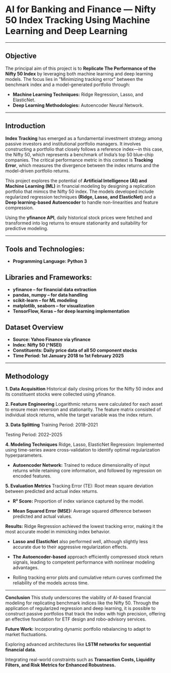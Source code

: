 # **AI for Banking and Finance — Nifty 50 Index Tracking Using Machine Learning and Deep Learning**

---

## **Objective**
The principal aim of this project is to **Replicate The Performance of the Nifty 50 Index** by leveraging both machine learning and deep learning models. The focus lies in "Minimizing tracking error" between the benchmark index and a model-generated portfolio through:
- **Machine Learning Techniques:** Ridge Regression, Lasso, and ElasticNet.
- **Deep Learning Methodologies:** Autoencoder Neural Network.

---

## **Introduction**
**Index Tracking** has emerged as a fundamental investment strategy among passive investors and institutional portfolio managers. It involves constructing a portfolio that closely follows a reference index—in this case, the Nifty 50, which represents a benchmark of India’s top 50 blue-chip companies. The critical performance metric in this context is **Tracking Error**, which measures the divergence between the index returns and the model-driven portfolio returns.

This project explores the potential of **Artificial Intelligence (AI) and Machine Learning (ML)** in financial modeling by designing a replication portfolio that mimics the Nifty 50 index. The models developed include regularized regression techniques **(Ridge, Lasso, and ElasticNet)** and a **Deep learning-based Autoencoder** to handle non-linearities and feature compression.

Using the **yfinance API**, daily historical stock prices were fetched and transformed into log returns to ensure stationarity and suitability for predictive modeling.

---

## **Tools and Technologies:**
- **Programming Language: Python 3**

## **Libraries and Frameworks:**
- **yfinance – for financial data extraction**
- **pandas, numpy – for data handling**
- **scikit-learn – for ML modeling**
- **matplotlib, seaborn – for visualization**
- **TensorFlow, Keras – for deep learning implementation**

## **Dataset Overview**
- **Source: Yahoo Finance via yfinance**
- **Index: Nifty 50 (^NSEI)**
- **Constituents: Daily price data of all 50 component stocks**
- **Time Period: 1st January 2018 to 1st February 2025**

---

## **Methodology**
**1. Data Acquisition**
Historical daily closing prices for the Nifty 50 index and its constituent stocks were collected using yfinance.

**2. Feature Engineering**
Logarithmic returns were calculated for each asset to ensure mean reversion and stationarity. The feature matrix consisted of individual stock returns, while the target variable was the index return.

**3. Data Splitting**
Training Period: 2018–2021

Testing Period: 2022–2025

**4. Modeling Techniques**
Ridge, Lasso, ElasticNet Regression: Implemented using time-series aware cross-validation to identify optimal regularization hyperparameters.

- **Autoencoder Network:** 
Trained to reduce dimensionality of input returns while retaining core information, and followed by regression on encoded features.

**5. Evaluation Metrics**
Tracking Error (TE): Root mean square deviation between predicted and actual index returns.

- **R² Score:** 
Proportion of index variance captured by the model.

- **Mean Squared Error (MSE):** 
Average squared difference between predicted and actual values.

**Results:**
Ridge Regression achieved the lowest tracking error, making it the most accurate model in mimicking index behavior.

- **Lasso and ElasticNet** also performed well, although slightly less accurate due to their aggressive regularization effects.

- **The Autoencoder-based** approach efficiently compressed stock return signals, leading to competent performance with nonlinear modeling advantages.

- Rolling tracking error plots and cumulative return curves confirmed the reliability of the models across time.

---

**Conclusion**
This study underscores the viability of AI-based financial modeling for replicating benchmark indices like the Nifty 50. Through the application of regularized regression and deep learning, it is possible to construct passive portfolios that track the index with high precision, offering an effective foundation for ETF design and robo-advisory services.

**Future Work:**
Incorporating dynamic portfolio rebalancing to adapt to market fluctuations.

Exploring advanced architectures like **LSTM networks for sequential financial data**.

Integrating real-world constraints such as **Transaction Costs, Liquidity Filters, and Risk Metrics for Enhanced Robustness.**

